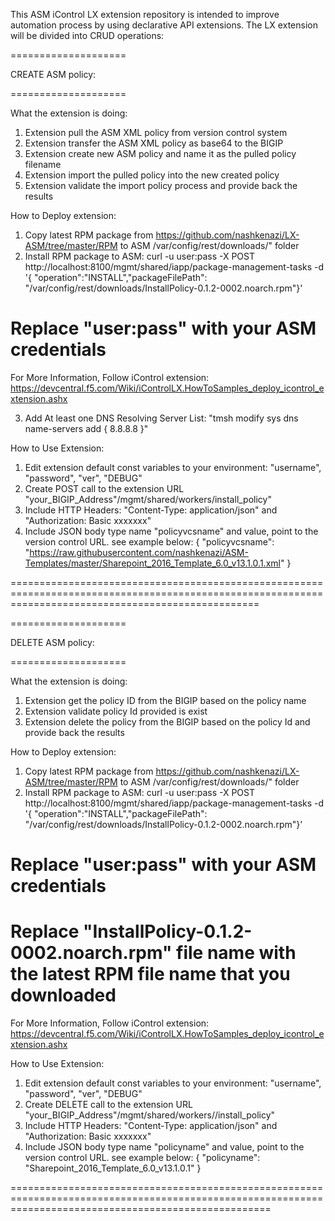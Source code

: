This ASM iControl LX extension repository is intended to improve automation process by using declarative API extensions.
The LX extension will be divided into CRUD operations:


====================

CREATE ASM policy:

====================

What the extension is doing:
1. Extension pull the ASM XML policy from version control system
2. Extension transfer the ASM XML policy as base64 to the BIGIP
3. Extension create new ASM policy and name it as the pulled policy filename
4. Extension import the pulled policy into the new created policy
5. Extension validate the import policy process and provide back the results

How to Deploy extension:

1. Copy latest RPM package from https://github.com/nashkenazi/LX-ASM/tree/master/RPM to ASM /var/config/rest/downloads/" folder
2. Install RPM package to ASM: curl -u user:pass -X POST http://localhost:8100/mgmt/shared/iapp/package-management-tasks -d '{ "operation":"INSTALL","packageFilePath": "/var/config/rest/downloads/InstallPolicy-0.1.2-0002.noarch.rpm"}'
# Replace "user:pass" with your ASM credentials
For More Information, Follow iControl extension: https://devcentral.f5.com/Wiki/iControlLX.HowToSamples_deploy_icontrol_extension.ashx

3. Add At least one DNS Resolving Server List: "tmsh modify sys dns name-servers add { 8.8.8.8 }"

How to Use Extension:
1. Edit extension default const variables to your environment: "username", "password", "ver", "DEBUG"
2. Create POST call to the extension URL "your_BIGIP_Address"/mgmt/shared/workers/install_policy"
3. Include HTTP Headers: "Content-Type: application/json" and "Authorization: Basic xxxxxxx"
4. Include JSON body type name "policyvcsname" and value, point to the version control URL. see example below:
{ "policyvcsname": "https://raw.githubusercontent.com/nashkenazi/ASM-Templates/master/Sharepoint_2016_Template_6.0_v13.1.0.1.xml" }

=======================================================================================================================================================


====================

DELETE ASM policy:

====================

What the extension is doing:
1. Extension get the policy ID from the BIGIP based on the policy name
2. Extension validate policy Id provided is exist
3. Extension delete the policy from the BIGIP based on the policy Id and provide back the results

How to Deploy extension:

1. Copy latest RPM package from https://github.com/nashkenazi/LX-ASM/tree/master/RPM to ASM /var/config/rest/downloads/" folder
2. Install RPM package to ASM: curl -u user:pass -X POST http://localhost:8100/mgmt/shared/iapp/package-management-tasks -d '{ "operation":"INSTALL","packageFilePath": "/var/config/rest/downloads/InstallPolicy-0.1.2-0002.noarch.rpm"}'
# Replace "user:pass" with your ASM credentials
# Replace "InstallPolicy-0.1.2-0002.noarch.rpm" file name with the latest RPM file name that you downloaded

For More Information, Follow iControl extension: https://devcentral.f5.com/Wiki/iControlLX.HowToSamples_deploy_icontrol_extension.ashx

How to Use Extension:
1. Edit extension default const variables to your environment: "username", "password", "ver", "DEBUG"
2. Create DELETE call to the extension URL "your_BIGIP_Address"/mgmt/shared/workers//install_policy"
3. Include HTTP Headers: "Content-Type: application/json" and "Authorization: Basic xxxxxxx"
4. Include JSON body type name "policyname" and value, point to the version control URL. see example below:
{ "policyname": "Sharepoint_2016_Template_6.0_v13.1.0.1" }

=========================================================================================================================================================
